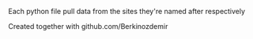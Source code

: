 Each python file pull data from the sites they're named after respectively

Created together with github.com/Berkinozdemir
